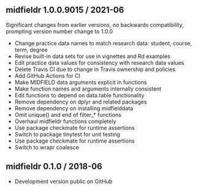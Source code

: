 
## midfieldr 1.0.0.9015 / 2021-06

Significant changes from earlier versions, no backwards compatibility, prompting version number change to 1.0.0

- Change practice data names to match research data: student, course, term, degree 
- Revise built-in data sets for use in vignettes and Rd examples
- Edit practice data values for consistency with research data values 
- Delete Travis CI due to change in Travis ownership and policies 
- Add GitHub Actions for CI
- Make MIDFIELD data arguments explicit in functions 
- Make function names and arguments internally consistent 
- Edit functions to depend on data.table functionality 
- Remove dependency on dplyr and related packages 
- Remove dependency on installing midfielddata 
- Omit unique() and end of filter_* functions
- Overhaul midfieldr functions completely 
- Use package checkmate for runtime assertions
- Switch to package tinytest for unit testing 
- Use package checkmate for runtime assertions 
- Switch to wrapr coalesce

## midfieldr 0.1.0 / 2018-06

- Development version public on GitHub
  
<!-- major.minor.patch.dev -->
<!-- MAJOR version when you make incompatible API changes ->
<!-- MINOR version add functionality in a backwards-compatible manner ->
<!-- PATCH version backwards-compatible bug fixes ->

<!-- ### New features -->

<!-- ### Minor improvements -->

<!-- ### Bug fixes -->

<!-- ### Deprecated -->

<!-- ### Defunct -->
